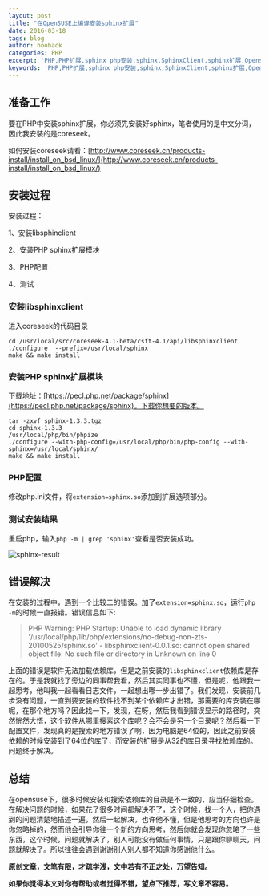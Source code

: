 ```yaml
---
layout: post
title: "在OpenSUSE上编译安装sphinx扩展"
date: 2016-03-18
tags: blog
author: hoohack
categories: PHP
excerpt: 'PHP,PHP扩展,sphinx php安装,sphinx,SphinxClient,sphinx扩展,Opensuse安装sphinx扩展，Unable to load dynamic library'
keywords: 'PHP,PHP扩展,sphinx php安装,sphinx,SphinxClient,sphinx扩展,Opensuse安装sphinx扩展，Unable to load dynamic library'
---
```


## 准备工作
要在PHP中安装sphinx扩展，你必须先安装好sphinx，笔者使用的是中文分词，因此我安装的是coreseek。

如何安装coreseek请看：[http://www.coreseek.cn/products-install/install_on_bsd_linux/](http://www.coreseek.cn/products-install/install_on_bsd_linux/)

## 安装过程
安装过程：

1、安装libsphinclient



2、安装PHP sphinx扩展模块

3、PHP配置

4、测试

### 安装libsphinxclient
进入coreseek的代码目录

    cd /usr/local/src/coreseek-4.1-beta/csft-4.1/api/libsphinxclient
    ./configure  --prefix=/usr/local/sphinx
    make && make install

### 安装PHP sphinx扩展模块
下载地址：[https://pecl.php.net/package/sphinx](https://pecl.php.net/package/sphinx)。下载你想要的版本。

    tar -zxvf sphinx-1.3.3.tgz
    cd sphinx-1.3.3
    /usr/local/php/bin/phpize
    ./configure --with-php-config=/usr/local/php/bin/php-config --with-sphinx=/usr/local/sphinx/
    make && make install

### PHP配置
修改php.ini文件，将`extension=sphinx.so`添加到扩展选项部分。

### 测试安装结果
重启php，输入`php -m | grep 'sphinx'`查看是否安装成功。

![sphinx-result](http://7u2eqw.com1.z0.glb.clouddn.com/sphinx-result.png)

## 错误解决
在安装的过程中，遇到一个比较二的错误。加了`extension=sphinx.so`，运行`php -m`的时候一直报错。错误信息如下:

> PHP Warning:  PHP Startup: Unable to load dynamic library '/usr/local/php/lib/php/extensions/no-debug-non-zts-20100525/sphinx.so' - libsphinxclient-0.0.1.so: cannot open shared object file: No such file or directory in Unknown on line 0

上面的错误是软件无法加载依赖库，但是之前安装的`libsphinxclient`依赖库是存在的。于是我就找了旁边的同事帮我看，然后其实同事也不懂，但是呢，他跟我一起思考，他叫我一起看看日志文件，一起想出哪一步出错了。我们发现，安装前几步没有问题，一直到要安装的软件找不到某个依赖库才出错，那需要的库安装在哪呢，在那个地方吗？因此找一下，发现，在呀，然后我看到错误显示的路径时，突然恍然大悟，这个软件从哪里搜索这个库呢？会不会是另一个目录呢？然后看一下配置文件，发现真的是搜索的地方错误了啊，因为电脑是64位的，因此之前安装依赖的时候安装到了64位的库了，而安装的扩展是从32的库目录寻找依赖库的。问题终于解决。

## 总结
在opensuse下，很多时候安装和搜索依赖库的目录是不一致的，应当仔细检查。在解决问题的时候，如果花了很多时间都解决不了，这个时候，找一个人，把你遇到的问题清楚地描述一遍，然后一起解决，也许他不懂，但是他思考的方向也许是你忽略掉的，然而他会引导你往一个新的方向思考，然后你就会发现你忽略了一些东西，这个时候，问题就解决了，别人可能没有做任何事情，只是跟你聊聊天，问题就解决了。所以往往会遇到谢谢别人别人都不知道你感谢他什么。

**原创文章，文笔有限，才疏学浅，文中若有不正之处，万望告知。**

**如果你觉得本文对你有帮助或者觉得不错，望点下推荐，写文章不容易。**
